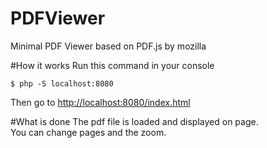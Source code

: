 # PDFViewer
Minimal PDF Viewer based on PDF.js by mozilla

#How it works
Run this command in your console

    $ php -S localhost:8080

Then go to <http://localhost:8080/index.html>

#What is done
The pdf file is loaded and displayed on page.  
You can change pages and the zoom.

